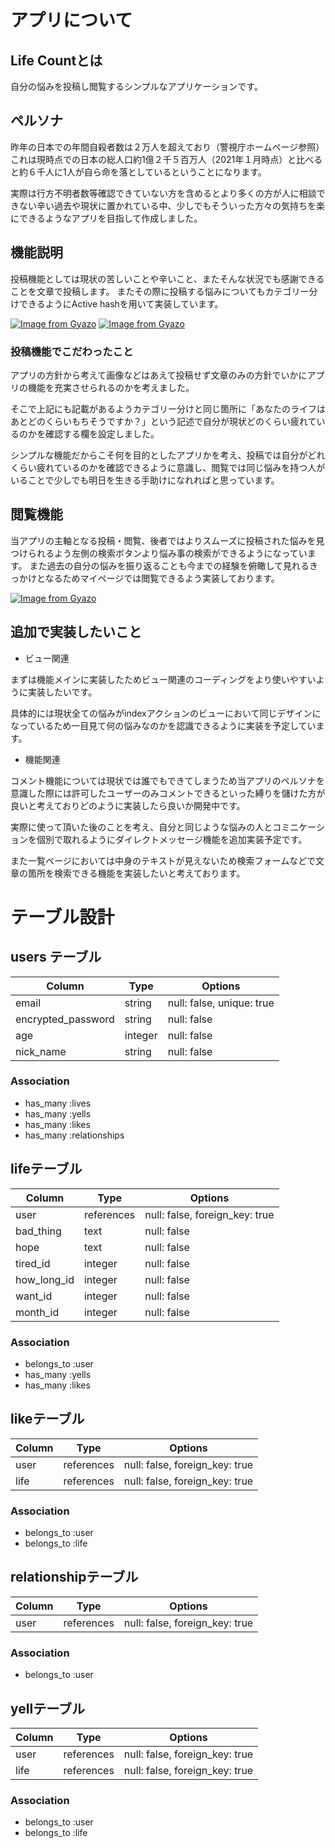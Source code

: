 # アプリについて
## Life Countとは
自分の悩みを投稿し閲覧するシンプルなアプリケーションです。

## ペルソナ
昨年の日本での年間自殺者数は２万人を超えており（警視庁ホームページ参照）これは現時点での日本の総人口約1億２千５百万人（2021年１月時点）と比べると約６千人に1人が自ら命を落としているということになります。

実際は行方不明者数等確認できていない方を含めるとより多くの方が人に相談できない辛い過去や現状に置かれている中、少しでもそういった方々の気持ちを楽にできるようなアプリを目指して作成しました。

## 機能説明
投稿機能としては現状の苦しいことや辛いこと、またそんな状況でも感謝できることを文章で投稿します。
またその際に投稿する悩みについてもカテゴリー分けできるようにActive hashを用いて実装しています。

[![Image from Gyazo](https://i.gyazo.com/a5e2efc7eee420e545c90f1eae0413ec.png)](https://gyazo.com/a5e2efc7eee420e545c90f1eae0413ec)
[![Image from Gyazo](https://i.gyazo.com/966e65541b18bf46c3cb21f775ad6438.png)](https://gyazo.com/966e65541b18bf46c3cb21f775ad6438)

### 投稿機能でこだわったこと

アプリの方針から考えて画像などはあえて投稿せず文章のみの方針でいかにアプリの機能を充実させられるのかを考えました。

そこで上記にも記載があるようカテゴリー分けと同じ箇所に「あなたのライフはあとどのくらいもちそうですか？」という記述で自分が現状どのくらい疲れているのかを確認する欄を設定しました。

シンプルな機能だからこそ何を目的としたアプリかを考え、投稿では自分がどれくらい疲れているのかを確認できるように意識し、閲覧では同じ悩みを持つ人がいることで少しでも明日を生きる手助けになれればと思っています。

## 閲覧機能
当アプリの主軸となる投稿・閲覧、後者ではよりスムーズに投稿された悩みを見つけられるよう左側の検索ボタンより悩み事の検索ができるようになっています。
また過去の自分の悩みを振り返ることも今までの経験を俯瞰して見れるきっかけとなるためマイページでは閲覧できるよう実装しております。

[![Image from Gyazo](https://i.gyazo.com/719ce6b79f16a1bdf528e4d95193a4f3.png)](https://gyazo.com/719ce6b79f16a1bdf528e4d95193a4f3)


## 追加で実装したいこと

- ビュー関連

まずは機能メインに実装したためビュー関連のコーディングをより使いやすいように実装したいです。

具体的には現状全ての悩みがindexアクションのビューにおいて同じデザインになっているため一目見て何の悩みなのかを認識できるように実装を予定しています。

- 機能関連

コメント機能については現状では誰でもできてしまうため当アプリのペルソナを意識した際には許可したユーザーのみコメントできるといった縛りを儲けた方が良いと考えておりどのように実装したら良いか開発中です。

実際に使って頂いた後のことを考え、自分と同じような悩みの人とコミニケーションを個別で取れるようにダイレクトメッセージ機能を追加実装予定です。

また一覧ページにおいては中身のテキストが見えないため検索フォームなどで文章の箇所を検索できる機能を実装したいと考えております。

# テーブル設計


## users テーブル

| Column              | Type    | Options                   |
| ------------------- | ------- | ------------------------- |
| email               | string  | null: false, unique: true |
| encrypted_password  | string  | null: false               |
| age                 | integer | null: false               |
| nick_name           | string  | null: false               |

### Association

- has_many :lives
- has_many :yells
- has_many :likes
- has_many :relationships



##  lifeテーブル

| Column      | Type       | Options                        |
| ----------- | ---------- | ------------------------------ |
| user        | references | null: false, foreign_key: true |
| bad_thing   | text       | null: false                    |
| hope        | text       | null: false                    |
| tired_id    | integer    | null: false                    |
| how_long_id | integer    | null: false                    |
| want_id     | integer    | null: false                    |
| month_id    | integer    | null: false                    |
### Association

- belongs_to :user
- has_many :yells
- has_many :likes



##  likeテーブル

| Column      | Type       | Options                        |
| ----------- | ---------- | ------------------------------ |
| user        | references | null: false, foreign_key: true |
| life        | references | null: false, foreign_key: true |
### Association

- belongs_to :user
- belongs_to :life



##  relationshipテーブル

| Column      | Type       | Options                        |
| ----------- | ---------- | ------------------------------ |
| user        | references | null: false, foreign_key: true |

### Association

- belongs_to :user


##  yellテーブル

| Column      | Type       | Options                        |
| ----------- | ---------- | ------------------------------ |
| user        | references | null: false, foreign_key: true |
| life        | references | null: false, foreign_key: true |
### Association

- belongs_to :user
- belongs_to :life







